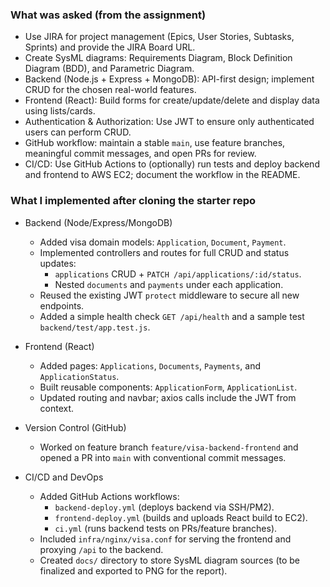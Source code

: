 ### What was asked (from the assignment)

- Use JIRA for project management (Epics, User Stories, Subtasks, Sprints) and provide the JIRA Board URL.
- Create SysML diagrams: Requirements Diagram, Block Definition Diagram (BDD), and Parametric Diagram.
- Backend (Node.js + Express + MongoDB): API-first design; implement CRUD for the chosen real-world features.
- Frontend (React): Build forms for create/update/delete and display data using lists/cards.
- Authentication & Authorization: Use JWT to ensure only authenticated users can perform CRUD.
- GitHub workflow: maintain a stable `main`, use feature branches, meaningful commit messages, and open PRs for review.
- CI/CD: Use GitHub Actions to (optionally) run tests and deploy backend and frontend to AWS EC2; document the workflow in the README.

### What I implemented after cloning the starter repo

- Backend (Node/Express/MongoDB)
  - Added visa domain models: `Application`, `Document`, `Payment`.
  - Implemented controllers and routes for full CRUD and status updates:
    - `applications` CRUD + `PATCH /api/applications/:id/status`.
    - Nested `documents` and `payments` under each application.
  - Reused the existing JWT `protect` middleware to secure all new endpoints.
  - Added a simple health check `GET /api/health` and a sample test `backend/test/app.test.js`.

- Frontend (React)
  - Added pages: `Applications`, `Documents`, `Payments`, and `ApplicationStatus`.
  - Built reusable components: `ApplicationForm`, `ApplicationList`.
  - Updated routing and navbar; axios calls include the JWT from context.

- Version Control (GitHub)
  - Worked on feature branch `feature/visa-backend-frontend` and opened a PR into `main` with conventional commit messages.

- CI/CD and DevOps
  - Added GitHub Actions workflows:
    - `backend-deploy.yml` (deploys backend via SSH/PM2).
    - `frontend-deploy.yml` (builds and uploads React build to EC2).
    - `ci.yml` (runs backend tests on PRs/feature branches).
  - Included `infra/nginx/visa.conf` for serving the frontend and proxying `/api` to the backend.
  - Created `docs/` directory to store SysML diagram sources (to be finalized and exported to PNG for the report).
